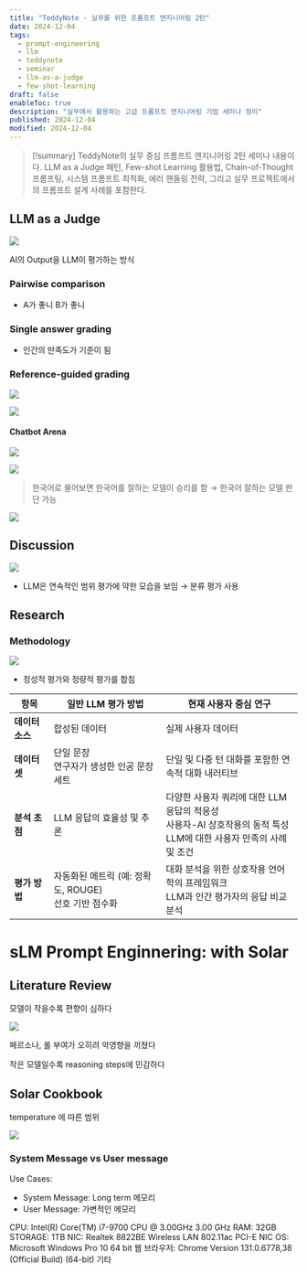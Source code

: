 ```yaml
---
title: "TeddyNote - 실무를 위한 프롬프트 엔지니어링 2탄"
date: 2024-12-04
tags:
  - prompt-engineering
  - llm
  - teddynote
  - seminar
  - llm-as-a-judge
  - few-shot-learning
draft: false
enableToc: true
description: "실무에서 활용하는 고급 프롬프트 엔지니어링 기법 세미나 정리"
published: 2024-12-04
modified: 2024-12-04
---
```


> [!summary]
> TeddyNote의 실무 중심 프롬프트 엔지니어링 2탄 세미나 내용이다. LLM as a Judge 패턴, Few-shot Learning 활용법, Chain-of-Thought 프롬프팅, 시스템 프롬프트 최적화, 에러 핸들링 전략, 그리고 실무 프로젝트에서의 프롬프트 설계 사례를 포함한다.

## LLM as a Judge

![](https://i.imgur.com/kgqdrXv.png)

AI의 Output을 LLM이 평가하는 방식

### Pairwise comparison
- A가 좋니 B가 좋니
### Single answer grading
- 인간의 만족도가 기준이 됨
### Reference-guided grading


![](https://i.imgur.com/3z3IFqf.png)

![](https://i.imgur.com/fNZKW06.png)

#### Chatbot Arena

![](https://i.imgur.com/stNHtlF.png)


![](https://i.imgur.com/St0JFR3.png)


>한국어로 물어보면 한국어를 잘하는 모델이 승리를 함 → 한국어 잘하는 모델 판단 가능





![](https://i.imgur.com/QFpDnuj.png)

## Discussion

![](https://i.imgur.com/0jf7BGD.png)

- LLM은 연속적인 범위 평가에 약한 모습을 보임 → 분류 평가 사용


## Research

### Methodology

![](https://i.imgur.com/W8Fg7U9.png)

- 정성적 평가와 정량적 평가를 합침

| 항목             | 일반 LLM 평가 방법                           | 현재 사용자 중심 연구                              |
|------------------|---------------------------------------------|--------------------------------------------------|
| **데이터 소스**  | 합성된 데이터                              | 실제 사용자 데이터                               |
| **데이터 셋**    | 단일 문장<br>연구자가 생성한 인공 문장 세트  | 단일 및 다중 턴 대화를 포함한 연속적 대화 내러티브 |
| **분석 초점**    | LLM 응답의 효율성 및 추론                   | 다양한 사용자 쿼리에 대한 LLM 응답의 적응성<br>사용자-AI 상호작용의 동적 특성<br>LLM에 대한 사용자 만족의 사례 및 조건 |
| **평가 방법**    | 자동화된 메트릭 (예: 정확도, ROUGE)<br>선호 기반 점수화 | 대화 분석을 위한 상호작용 언어학의 프레임워크<br>LLM과 인간 평가자의 응답 비교 분석 |

# sLM Prompt Enginnering: with Solar

## Literature Review

모델이 작을수록 편향이 심하다

![](https://i.imgur.com/yob9aoC.png)

페르소나, 롤 부여가 오히려 악영향을 끼쳤다

작은 모델일수록 reasoning steps에 민감하다



## Solar Cookbook


temperature 에 따른 범위

![](https://i.imgur.com/xx7wyB6.png)




### System Message vs User message

Use Cases:
- System Message: Long term 메모리
- User Message: 가변적인 메모리



CPU: Intel(R) Core(TM) i7-9700 CPU @ 3.00GHz   3.00 GHz
RAM: 32GB
STORAGE: 1TB
NIC: Realtek 8822BE Wireless LAN 802.11ac PCI-E NIC
OS: Microsoft Windows Pro 10 64 bit
웹 브라우저: Chrome Version 131.0.6778,38 (Official Build) (64-bit)
기타 